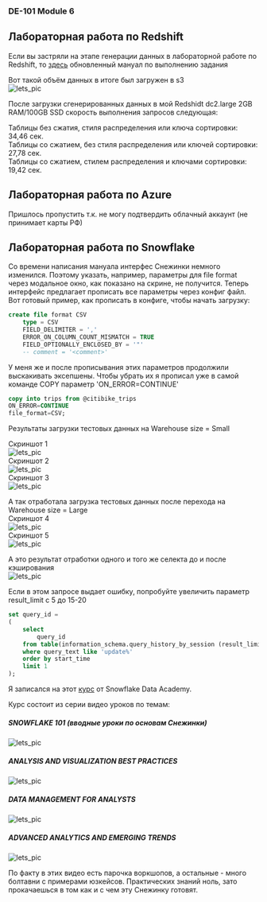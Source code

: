 ### DE-101 Module 6

## Лабораторная работа по Redshift

Если вы застряли на этапе генерации данных в лабораторной работе по Redshift, то [здесь](Generating_Datasets.md)
обновленный мануал по выполнению задания

Вот такой объём данных в итоге  был загружен в s3  
![lets_pic](/docs/images/S3-gen-data.jpg)

После загрузки сгенерированных данных в мой Redshidt dc2.large 2GB RAM/100GB SSD скорость выполнения запросов следующая:

Таблицы без сжатия, стиля распределения или ключа сортировки: 34,46 сек.  
Таблицы со сжатием, без стиля распределения или ключей сортировки: 27,78 сек.  
Таблицы со сжатием, стилем распределения и ключами сортировки: 19,42 сек.

## Лабораторная работа по Azure

Пришлось пропустить т.к. не могу подтвердить облачный аккаунт (не принимает карты РФ)

## Лабораторная работа по Snowflake

Со времени написания мануала интерфес Снежинки немного изменился. Поэтому указать, например, параметры для file format через модальное окно, как показано на скрине, не получится. Теперь интерфейс предлагает прописать все параметры через конфиг файл.
Вот готовый пример, как прописать в конфиге, чтобы начать загрузку:  

```sql
create file format CSV
    type = CSV
    FIELD_DELIMITER = ','
    ERROR_ON_COLUMN_COUNT_MISMATCH = TRUE
    FIELD_OPTIONALLY_ENCLOSED_BY = '"'
    -- comment = '<comment>'
```  
У меня же и после прописывания этих параметров продолжили выскакивать эксепшены. Чтобы убрать их я прописал уже в самой команде COPY параметр 'ON_ERROR=CONTINUE'   

```sql
copy into trips from @citibike_trips
ON_ERROR=CONTINUE
file_format=CSV;
```  
Результаты загрузки тестовых данных на Warehouse size = Small

Скриншот 1  
![lets_pic](/docs/images/snw_small_load1.jpg)  
Скриншот 2  
![lets_pic](/docs/images/snw_small_load2.jpg)  
Скриншот 3  
![lets_pic](/docs/images/snw_small_load3.jpg)   

А так отработала загрузка тестовых данных после перехода на  Warehouse size = Large  
Скриншот 4  
![lets_pic](/docs/images/snw_large_load1.jpg)  
Скриншот 5  
![lets_pic](/docs/images/snw_large_load2.jpg) 

А это результат отработки одного и того же селекта до и после кэширования  
![lets_pic](/docs/images/snw_cashing_speed.jpg) 

Если в этом запросе выдает ошибку, попробуйте увеличить параметр result_limit c 5 до 15-20  
```sql
set query_id =
(
    select 
        query_id 
    from table(information_schema.query_history_by_session (result_limit=>5))
    where query_text like 'update%' 
    order by start_time 
    limit 1
);
```  
Я записался на этот [курс](https://www.snowflake.com/data-cloud-academy-data-analysts/) от Snowflake Data Academy.  

Курс состоит из серии видео уроков по темам:  

##### SNOWFLAKE 101 (вводные уроки по основам Снежинки)  

![lets_pic](/docs/images/snowflake_cloud_academy-1.jpg)  

##### ANALYSIS AND VISUALIZATION BEST PRACTICES  

![lets_pic](/docs/images/snowflake_cloud_academy-2.jpg)  

##### DATA MANAGEMENT FOR ANALYSTS  

![lets_pic](/docs/images/snowflake_cloud_academy-3.jpg)  

##### ADVANCED ANALYTICS AND EMERGING TRENDS  

![lets_pic](/docs/images/snowflake_cloud_academy-4.jpg)  


По факту в этих видео есть парочка воркшопов, а остальные - много  болтавни с примерами юзкейсов. Практических знаний ноль, зато прокачаешься в том как и с чем эту Снежинку готовят.
